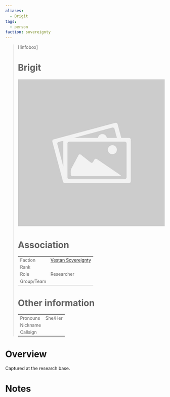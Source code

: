 ```yaml
---
aliases: 
  - Brigit
tags: 
  - person
faction: sovereignty
---
```


> [!infobox] 
> # Brigit
> ![placeholder](attachments/placeholder.png)
> # Association
> | | |
> | ---- | ---- |
> | Faction | [Vestan Sovereignty](Vestan%20Sovereignty.md)  |
> | Rank | |
> | Role | Researcher  |
> | Group/Team | |
> # Other information
> | | | 
> | - | - |
> | Pronouns | She/Her |
> | Nickname | |
> | Callsign | | 

# Overview
Captured at the research base.

# Notes

